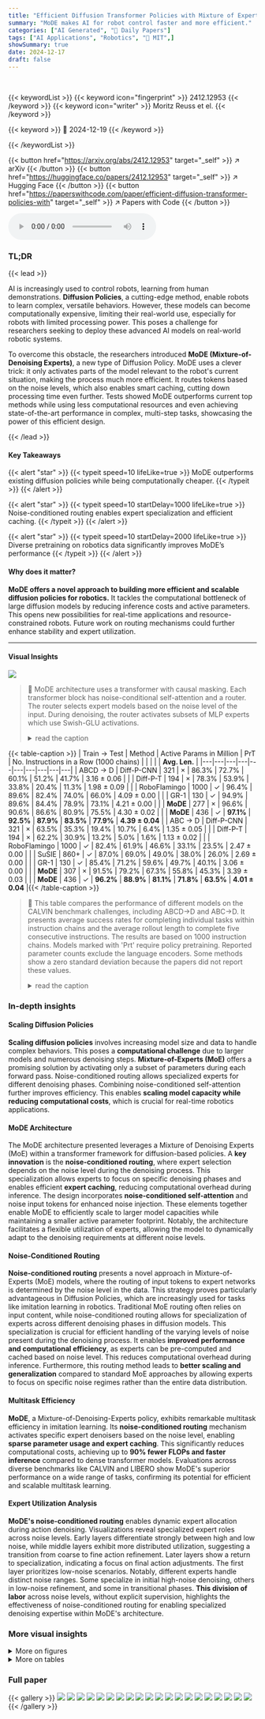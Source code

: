 ```yaml
---
title: "Efficient Diffusion Transformer Policies with Mixture of Expert Denoisers for Multitask Learning"
summary: "MoDE makes AI for robot control faster and more efficient."
categories: ["AI Generated", "🤗 Daily Papers"]
tags: ["AI Applications", "Robotics", "🏢 MIT",]
showSummary: true
date: 2024-12-17
draft: false
---
```


<br>

{{< keywordList >}}
{{< keyword icon="fingerprint" >}} 2412.12953 {{< /keyword >}}
{{< keyword icon="writer" >}} Moritz Reuss et el. {{< /keyword >}}
 
{{< keyword >}} 🤗 2024-12-19 {{< /keyword >}}
 
{{< /keywordList >}}

{{< button href="https://arxiv.org/abs/2412.12953" target="_self" >}}
↗ arXiv
{{< /button >}}
{{< button href="https://huggingface.co/papers/2412.12953" target="_self" >}}
↗ Hugging Face
{{< /button >}}
{{< button href="https://paperswithcode.com/paper/efficient-diffusion-transformer-policies-with" target="_self" >}}
↗ Papers with Code
{{< /button >}}



<audio controls>
    <source src="https://ai-paper-reviewer.com/2412.12953/podcast.wav" type="audio/wav">
    Your browser does not support the audio element.
</audio>


### TL;DR


{{< lead >}}

AI is increasingly used to control robots, learning from human demonstrations. **Diffusion Policies**, a cutting-edge method, enable robots to learn complex, versatile behaviors. However, these models can become computationally expensive, limiting their real-world use, especially for robots with limited processing power. This poses a challenge for researchers seeking to deploy these advanced AI models on real-world robotic systems.

To overcome this obstacle, the researchers introduced **MoDE (Mixture-of-Denoising Experts)**, a new type of Diffusion Policy.  MoDE uses a clever trick: it only activates parts of the model relevant to the robot's current situation, making the process much more efficient.  It routes tokens based on the noise levels, which also enables smart caching, cutting down processing time even further. Tests showed MoDE outperforms current top methods while using less computational resources and even achieving state-of-the-art performance in complex, multi-step tasks, showcasing the power of this efficient design.

{{< /lead >}}


#### Key Takeaways

{{< alert "star" >}}
{{< typeit speed=10 lifeLike=true >}} MoDE outperforms existing diffusion policies while being computationally cheaper. {{< /typeit >}}
{{< /alert >}}

{{< alert "star" >}}
{{< typeit speed=10 startDelay=1000 lifeLike=true >}} Noise-conditioned routing enables expert specialization and efficient caching. {{< /typeit >}}
{{< /alert >}}

{{< alert "star" >}}
{{< typeit speed=10 startDelay=2000 lifeLike=true >}} Diverse pretraining on robotics data significantly improves MoDE’s performance {{< /typeit >}}
{{< /alert >}}

#### Why does it matter?
**MoDE offers a novel approach to building more efficient and scalable diffusion policies for robotics.** It tackles the computational bottleneck of large diffusion models by reducing inference costs and active parameters.  This opens new possibilities for real-time applications and resource-constrained robots. Future work on routing mechanisms could further enhance stability and expert utilization.

------
#### Visual Insights



![](https://arxiv.org/html/2412.12953/x1.png)

> 🔼 MoDE architecture uses a transformer with causal masking. Each transformer block has noise-conditional self-attention and a router.  The router selects expert models based on the noise level of the input. During denoising, the router activates subsets of MLP experts which use Swish-GLU activations.
> <details>
> <summary>read the caption</summary>
> Figure 1: The proposed MoDE architecture (left) uses a transformer with causal masking, where each block includes noise-conditional self-attention and a noise-conditioned router that assigns tokens to expert models based on the noise level. This design enables efficient, scalable action generation. On the right, the router’s activation of subsets of simple MLP experts with Swish-GLU activation during denoising is illustrated.
> </details>





{{< table-caption >}}
| Train → Test | Method | Active Params in Million | PrT | No. Instructions in a Row (1000 chains) |  |  |  |  | **Avg. Len.** |
|---|---|---|---|---|---|---|---|---|---| 
| ABCD → D | Diff-P-CNN | 321 | × | 86.3% | 72.7% | 60.1% | 51.2% | 41.7% | 3.16 ± 0.06 |
| | Diff-P-T | 194 | × | 78.3% | 53.9% | 33.8% | 20.4% | 11.3% | 1.98 ± 0.09 |
| | RoboFlamingo | 1000 | ✓ | 96.4% | 89.6% | 82.4% | 74.0% | 66.0% | 4.09 ± 0.00 |
| | GR-1 | 130 | ✓ | 94.9% | 89.6% | 84.4% | 78.9% | 73.1% | 4.21 ± 0.00 |
| | **MoDE** | 277 | × | 96.6% | 90.6% | 86.6% | 80.9% | 75.5% | 4.30 ± 0.02 |
| | **MoDE** | 436 | ✓ | **97.1%** | **92.5%** | **87.9%** | **83.5%** | **77.9%** | **4.39 ± 0.04** |
| ABC → D | Diff-P-CNN | 321 | × | 63.5% | 35.3% | 19.4% | 10.7% | 6.4% | 1.35 ± 0.05 |
| | Diff-P-T | 194 | × | 62.2% | 30.9% | 13.2% | 5.0% | 1.6% | 1.13 ± 0.02 |
| | RoboFlamingo | 1000 | ✓ | 82.4% | 61.9% | 46.6% | 33.1% | 23.5% | 2.47 ± 0.00 |
| | SuSIE | 860+ | ✓ | 87.0% | 69.0% | 49.0% | 38.0% | 26.0% | 2.69 ± 0.00 |
| | GR-1 | 130 | ✓ | 85.4% | 71.2% | 59.6% | 49.7% | 40.1% | 3.06 ± 0.00 |
| | **MoDE** | 307 | × | 91.5% | 79.2% | 67.3% | 55.8% | 45.3% | 3.39 ± 0.03 |
| | **MoDE** | 436 | ✓ | **96.2%** | **88.9%** | **81.1%** | **71.8%** | **63.5%** | **4.01 ± 0.04** |{{< /table-caption >}}

> 🔼 This table compares the performance of different models on the CALVIN benchmark challenges, including ABCD→D and ABC→D. It presents average success rates for completing individual tasks within instruction chains and the average rollout length to complete five consecutive instructions. The results are based on 1000 instruction chains. Models marked with 'Prt' require policy pretraining. Reported parameter counts exclude the language encoders.  Some methods show a zero standard deviation because the papers did not report these values.
> <details>
> <summary>read the caption</summary>
> Table 1:  Performance comparison on the two CALVIN challenges. The table reports average success rates for individual tasks within instruction chains and the average rollout length (Avg. Len.) to complete 5 consecutive instructions, based on 1000 chains. Zero standard deviation indicates methods without reported average performance. 'Prt' denotes models requiring policy pretraining. Parameter counts exclude language encoders.
> </details>





### In-depth insights


#### Scaling Diffusion Policies
**Scaling diffusion policies** involves increasing model size and data to handle complex behaviors.  This poses a **computational challenge** due to larger models and numerous denoising steps.  **Mixture-of-Experts (MoE)** offers a promising solution by activating only a subset of parameters during each forward pass.  Noise-conditioned routing allows specialized experts for different denoising phases. Combining noise-conditioned self-attention further improves efficiency.  This enables **scaling model capacity while reducing computational costs**, which is crucial for real-time robotics applications.

#### MoDE Architecture
The MoDE architecture presented leverages a Mixture of Denoising Experts (MoE) within a transformer framework for diffusion-based policies.  A **key innovation** is the **noise-conditioned routing**, where expert selection depends on the noise level during the denoising process. This specialization allows experts to focus on specific denoising phases and enables efficient **expert caching**, reducing computational overhead during inference. The design incorporates **noise-conditioned self-attention**  and noise input tokens for enhanced noise injection. These elements together enable MoDE to efficiently scale to larger model capacities while maintaining a smaller active parameter footprint. Notably, the architecture facilitates a flexible utilization of experts, allowing the model to dynamically adapt to the denoising requirements at different noise levels.

#### Noise-Conditioned Routing
**Noise-conditioned routing** presents a novel approach in Mixture-of-Experts (MoE) models, where the routing of input tokens to expert networks is determined by the noise level in the data. This strategy proves particularly advantageous in Diffusion Policies, which are increasingly used for tasks like imitation learning in robotics.  Traditional MoE routing often relies on input content, while noise-conditioned routing allows for specialization of experts across different denoising phases in diffusion models. This specialization is crucial for efficient handling of the varying levels of noise present during the denoising process. It enables **improved performance and computational efficiency**, as experts can be pre-computed and cached based on noise level. This reduces computational overhead during inference. Furthermore, this routing method leads to **better scaling and generalization** compared to standard MoE approaches by allowing experts to focus on specific noise regimes rather than the entire data distribution.

#### Multitask Efficiency
**MoDE**, a Mixture-of-Denoising-Experts policy, exhibits remarkable multitask efficiency in imitation learning.  Its **noise-conditioned routing** mechanism activates specific expert denoisers based on the noise level, enabling **sparse parameter usage and expert caching**. This significantly reduces computational costs, achieving up to **90% fewer FLOPs and faster inference** compared to dense transformer models.  Evaluations across diverse benchmarks like CALVIN and LIBERO show MoDE's superior performance on a wide range of tasks, confirming its potential for efficient and scalable multitask learning.

#### Expert Utilization Analysis
**MoDE's noise-conditioned routing** enables dynamic expert allocation during action denoising.  Visualizations reveal specialized expert roles across noise levels.  Early layers differentiate strongly between high and low noise, while middle layers exhibit more distributed utilization, suggesting a transition from coarse to fine action refinement.  Later layers show a return to specialization, indicating a focus on final action adjustments.  The first layer prioritizes low-noise scenarios. Notably, different experts handle distinct noise ranges.  Some specialize in initial high-noise denoising, others in low-noise refinement, and some in transitional phases.  **This division of labor** across noise levels, without explicit supervision, highlights the effectiveness of noise-conditioned routing for enabling specialized denoising expertise within MoDE's architecture.


### More visual insights

<details>
<summary>More on figures
</summary>


![](https://arxiv.org/html/2412.12953/x2.png)

> 🔼 MoDE's router pre-computes expert utilization at each noise level before inference. This allows fusing selected expert MLPs into a single, composite MLP, enhancing efficiency by eliminating per-step expert invocation and streamlining memory access.  The figure illustrates how the router activates different experts based on the noise level during the denoising process. At high noise levels, different experts are used than at lower noise levels. Caching eliminates the need for the router after training. This process significantly reduces the FLOPs overhead by over 80% and speeds up inference by a factor of two compared to standard Mixture of Experts.
> <details>
> <summary>read the caption</summary>
> Figure 2: After training MoDE, the router is noise-conditioned, allowing pre-computation of the experts used at each noise level before inference. This enables removing the router and retaining only the selected experts, significantly improving network efficiency.
> </details>



![](https://arxiv.org/html/2412.12953/x3.png)

> 🔼 The figure shows example tasks within the LIBERO-90 benchmark.  LIBERO-90 consists of 90 diverse, short-horizon tasks in different simulated environments.  The environments include a variety of objects and interactive elements such as drawers, doors, cabinets, switches, buttons, and more. The tasks range in complexity from simple pick-and-place tasks to more complex manipulation sequences. In this particular visualization, tasks include opening drawers, stacking objects, picking, placing, pushing, and interacting with buttons and switches.
> <details>
> <summary>read the caption</summary>
> (a) LIBERO-90 Tasks
> </details>



![](https://arxiv.org/html/2412.12953/x4.png)

> 🔼 The figure presents a bar chart comparing the performance of different models on two LIBERO benchmark challenges: LIBERO-10 and LIBERO-90. The models compared are DP-T, DP-CNN, QueST, MoDE (Mixture-of-Denoising Experts) and Prt-MODE (pretrained MoDE).  The y-axis represents the average success rate. The chart demonstrates that pretrained MoDE achieves near-perfect performance on LIBERO-10 and outperforms other models on LIBERO-90. It also suggests that pretraining leads to significant improvements in both settings.
> <details>
> <summary>read the caption</summary>
> (b) Results for LIBERO-10 and LIBERO-90
> </details>



![](https://arxiv.org/html/2412.12953/x5.png)

> 🔼 Figure 3 visualizes the LIBERO environment and presents results comparing MoDE to baseline models (DP-T, DP-CNN, and QueST) on the LIBERO-10 and LIBERO-90 benchmark tasks.   Part (a) showcases representative environments and tasks from the LIBERO-90 suite, which includes 90 diverse short-horizon manipulation tasks.  These tasks span a range of complexities and manipulation skills within simulated robotic environments.  Part (b) displays the average success rate achieved by each model on both LIBERO-10 (10 long-horizon tasks) and LIBERO-90. The results, based on 20 rollouts per task averaged over 3 seeds, highlight MoDE's superior performance compared to the baseline models across these benchmarks. Notably, the pretrained MoDE (Prt-MODE) demonstrates even higher performance.
> <details>
> <summary>read the caption</summary>
> Figure 3: Visualization and Results for LIBERO environment. (a) Few example environments and tasks of the LIBERO-90 task suite. (b) Average results for both LIBERO challenges averaged over 3333 seeds with 20202020 rollouts for each task.
> </details>



![](https://arxiv.org/html/2412.12953/x6.png)

> 🔼 The CALVIN benchmark features four distinct simulated robot environments (A, B, C, and D). Each environment contains a different arrangement of objects, including drawers, slides, and colored blocks, which are used for diverse manipulation tasks. The robot's objective is to interact with these objects based on language instructions. An example of an instruction could be 'push the blue block into the drawer.' The variations in object placement and color across the four environments encourage generalization during policy learning.
> <details>
> <summary>read the caption</summary>
> (a) Environments
> </details>



![](https://arxiv.org/html/2412.12953/x8.png)

> 🔼 A series of images illustrating a CALVIN environment rollout.  The robot is shown performing a sequence of five tasks: 1) pushing a red block to the left, 2) pulling a cabinet handle to open a drawer, 3) lifting a pink block from a sliding compartment within the cabinet, 4) storing a grasped block (likely the pink one) in the drawer, and 5) grasping and lifting a red block. The goal for the next task is given to the robot only after the successful completion of the previous task. The captions on each frame describe the task being performed.
> <details>
> <summary>read the caption</summary>
> (b) Example CALVIN-Rollout
> </details>



![](https://arxiv.org/html/2412.12953/x9.png)

> 🔼 The CALVIN environment, a simulated robot manipulation setup, is depicted in this figure.  Part (a) showcases the four distinct environment configurations (A, B, C, and D) available in CALVIN. These variations feature different arrangements of interactive elements like slides and drawers, as well as varying textures on surfaces.  Part (b) illustrates a sample rollout of a policy interacting with the CALVIN environment. It highlights the sequential nature of task execution, where the robot receives a new instruction only after successfully completing the previous one. The example rollout consists of five consecutive tasks, demonstrating the policy's ability to chain skills together. 
> <details>
> <summary>read the caption</summary>
> Figure 4: Overview of the CALVIN environment. (a) CALVIN contains four different settings (A,B,C,D) with different configurations of slides, drawers and textures. (b) Example rollout consisting of 5555 tasks in sequence. The next goal is only given to the policy, if it manages to complete the prior.
> </details>



![](https://arxiv.org/html/2412.12953/x10.png)

> 🔼 This figure compares the computational efficiency of MoDE against a dense transformer baseline with a similar number of parameters. The left plot shows that MoDE with caching significantly improves inference speed, especially at larger batch sizes. At batch size 1, MoDE is only slightly faster (12ms vs 15ms). However, at batch size 512, MoDE achieves nearly 40% faster inference (64ms vs 104ms). The right plot demonstrates the substantial reduction in FLOPs achieved by MoDE, particularly with router caching enabled. At batch size 1, the difference is marginal. However, at batch size 512, MoDE requires 16x fewer FLOPs (361 vs 5,772 GFLOPs) due to its sparse architecture and caching mechanism. These results highlight the superior computational efficiency of MoDE in terms of both inference speed and FLOP count.
> <details>
> <summary>read the caption</summary>
> Figure 5: Computational efficiency comparison between MoDE and a Dense-Transformer model with the same number of parameters. Left: Average inference speed over 100 forward passes for various batch sizes. Right: FLOP count for MoDE with router cache and without compared against a dense baseline. MoDE demonstrates superior efficiency with lower FLOP count and faster inference thanks to its router caching and sparse expert design.
> </details>



![](https://arxiv.org/html/2412.12953/x11.png)

> 🔼 This figure visualizes how a Mixture-of-Denoising-Experts (MoDE) model distributes its workload across different expert modules during the denoising process of generating actions. Each small heatmap represents a layer in the MoDE architecture, and the horizontal axis represents the different expert modules within that layer. The vertical axis shows the denoising steps, progressing from high noise levels at the top to low noise levels at the bottom. The color intensity within each cell indicates the proportion of tokens (parts of the input data) that the corresponding expert processes at a given denoising step. Darker yellow colors signify higher utilization of an expert, while darker purple colors indicate lower usage. The figure shows how different experts specialize in different phases of the denoising process, with some experts handling high-noise inputs and others focusing on refining low-noise outputs. This specialized distribution of work allows MoDE to efficiently generate complex and nuanced actions by leveraging the strengths of different expert modules.
> <details>
> <summary>read the caption</summary>
> Figure 6: Visualized Expert Utilization. The average usage of all experts in MoDE across all layers is shown. Purple color corresponds to low usage and yellow color to high one, and each image is separately normalized. The average activation shows that MoDE learns to utilize different experts for different noise levels.
> </details>



![](https://arxiv.org/html/2412.12953/x12.png)

> 🔼 Figure 7 presents sample environments from the SIMPLER benchmark (Li et al., 2024b), which evaluates generalist robot policies on manipulation tasks. The scenes include examples from the Bridge and Google Fractal datasets, highlighting the diversity of the benchmark's tasks.  These involve tasks like picking up objects, opening drawers, and manipulating tools. The SIMPLER benchmark uses real-world scenes rendered into a simulation for robust evaluation of policy generalization capabilities.
> <details>
> <summary>read the caption</summary>
> Figure 7: Example Scenes of the SIMPLER Li et al. (2024b) benchmark used to test generalist policies on various tasks from the Bridge and Google Fractal dataset.
> </details>



![](https://arxiv.org/html/2412.12953/x13.png)

> 🔼 Figure 8, located in the 'Evaluation' section (specifically subsection 4.5.4: 'How does the model scale with more experts?'), presents the performance of MoDE and its dense variants (Dense-small and Dense-large) on two CALVIN benchmark challenges: ABC and ABCD. The x-axis represents the number of experts used in the MoDE architecture, ranging from 2 to 8. The y-axis represents the performance, measured as the average rollout length achieved by the policy.  Higher average rollout lengths indicate better performance, as the robot successfully completes more tasks within a given instruction sequence. Two variants of dense MoDE baselines are included for comparison. Dense-small has the same latent dimensionality as MoDE, while Dense-large is scaled to match MoDE's overall parameter count (2048 dimensions). The graph demonstrates how increasing the number of experts in MoDE initially improves performance, peaking at 4 experts for both ABC and ABCD. However, further increasing the number of experts leads to a decrease in performance, potentially due to overfitting or increased routing complexity.  The consistent underperformance of the Dense-small variant across both tasks highlights the parameter efficiency of the MoE architecture in MoDE.
> <details>
> <summary>read the caption</summary>
> Figure 8: Scaling performance of MoDE and Dense-MoDE on CALVIN ABC and ABCD environments, showing average performance for 2222 to 8888 experts using best-performing variants for each environment.
> </details>



![](https://arxiv.org/html/2412.12953/x14.png)

> 🔼 The figure shows some example environments and tasks from the LIBERO-90 task suite.  LIBERO-90 involves short-horizon tasks across a diverse range of environments. The environments include household objects like drawers, cabinets, and various small objects. The tasks typically involve manipulating these objects to achieve specified goals, such as opening drawers, grasping objects, or placing them in designated locations. The images provide a visual representation of the complexity and variety of tasks included in the LIBERO-90 benchmark.
> <details>
> <summary>read the caption</summary>
> (a)
> </details>



![](https://arxiv.org/html/2412.12953/x15.png)

> 🔼 This bar chart shows the results of evaluating the Mixture-of-Denoising-Experts (MoDE) model on the LIBERO benchmark and comparing it against other Diffusion Policies and a state-of-the-art transformer model QueST. It shows that MoDE outperforms other approaches across the board, with substantial improvements on both the LIBERO-10 and LIBERO-90 challenges. Pretrained MoDE generally achieves better performance than its non-pretrained counterpart.
> <details>
> <summary>read the caption</summary>
> (b)
> </details>



![](https://arxiv.org/html/2412.12953/x16.png)

> 🔼 This image visualizes how tokens are distributed to different experts in a 12-layer Mixture of Experts (MoE) model during the denoising process. Each subplot corresponds to a distinct layer, with experts (E0 to E3) represented on the horizontal axis and the log-scaled token count on the vertical axis. The color intensity depicts the proportion of tokens routed to each expert: darker colors signify higher usage. This visualization highlights how MoDE learns specialized denoising behaviors across its experts, varying with noise levels. Notably, different layers exhibit distinct patterns of expert utilization, suggesting layer-specific roles in the denoising process.  The analysis further reveals transitions in expert usage at certain noise levels, indicating shifts in the model's focus during action generation.
> <details>
> <summary>read the caption</summary>
> (c)
> </details>



![](https://arxiv.org/html/2412.12953/x17.png)

> 🔼 This image shows the average token routing probabilities assigned by the router to different experts based on the input noise level. The experts are represented on the x-axis (E0 to E3), and the y-axis shows the logarithm of the noise levels (σ). Brighter colors indicate higher routing probabilities, showing which experts are activated more for each noise level during the denoising process. The illustration reveals that the routing probabilities vary significantly with the noise level, highlighting the noise-dependent nature of MoDE's expert utilization.  This visualization reveals the distinct specialization of each expert based on the noise level.
> <details>
> <summary>read the caption</summary>
> (d)
> </details>



![](https://arxiv.org/html/2412.12953/x18.png)

> 🔼 This figure visualizes the impact of different load-balancing weights (YLB) on expert utilization in a Mixture-of-Denoising-Experts (MoDE) model during the denoising process.  Each subfigure corresponds to a different YLB value (0.1, 0.01, 0.001, and 0.0001). Within each subfigure, a heatmap represents the average usage of each of the four experts (E0 to E3) across the model's layers (0 to 7) for different noise levels in the denoising process (σ1 to σ10, representing decreasing noise levels).  The color intensity within each cell of the heatmap indicates the proportion of tokens routed to a specific expert at a particular layer and noise level.  Darker colors represent higher utilization of an expert. The figure aims to demonstrate how varying the load balancing loss affects how the model distributes tokens to different experts during the denoising process.
> <details>
> <summary>read the caption</summary>
> Figure 9: Average Expert Utilization for different Load Balancing Weights across all denoising levels.
> </details>



![](https://arxiv.org/html/2412.12953/x19.png)

> 🔼 The figure shows example environments and tasks from the LIBERO-90 task suite.  These tasks are diverse and involve short horizons, meaning the robot needs to complete them in relatively few steps.  The figure also demonstrates the range of environments in the benchmark, including different objects, layouts, and backgrounds.  The environments are interactive, so the robot can move, push, and manipulate various objects within each setting. Examples of the 90 diverse short-horizon tasks include 'pick up the red cube', 'move the blue block', and 'close the drawer'. The tasks are labeled with language instructions that are given to the model.
> <details>
> <summary>read the caption</summary>
> (a)
> </details>



![](https://arxiv.org/html/2412.12953/x20.png)

> 🔼 This bar chart presents the success rate of different models such as DP-T, DP-CNN, QueST, MODEPrt, MODE on two LIBERO challenges namely LIBERO-10 and LIBERO-90.  LIBERO-10 challenge comprises of 10 tasks, whereas LIBERO-90 tests policies on 90 short horizon tasks. As shown, MODE achieves higher success rate compared to other models across both benchmarks.
> <details>
> <summary>read the caption</summary>
> (b)
> </details>



![](https://arxiv.org/html/2412.12953/x21.png)

> 🔼 This image visualizes the expert utilization across 12 layers in a Mixture of Experts (MoE) Diffusion Policy. Each subplot corresponds to a layer, with experts E0-E3 on the horizontal axis and the log-scaled token count on the vertical axis. The color gradient represents the proportion of tokens routed to each expert; darker colors indicate higher usage. The figure reveals that the experts specialize in handling different noise levels. High-noise regimes (σ1-σ7) and low-noise regimes (σ8-σ10) are handled by different experts, with some experts focusing on initial denoising and others on final refinement. The first layer (L0) exhibits a strong preference for the final denoising steps at low noise levels. Certain layers, especially L4 and L5, clearly demarcate high-noise and low-noise handling experts, showcasing the transition point at around σ8. Smooth transitions in expert activations across noise levels are seen, like in L7, demonstrating smooth hand-offs between experts in denoising phases. Overall, the figure elucidates the noise-level specialization and coordinated behavior among experts within the MoE architecture during the denoising process.
> <details>
> <summary>read the caption</summary>
> (c)
> </details>



</details>




<details>
<summary>More on tables
</summary>


{{< table-caption >}}
|                       | Avg. Success. |
| :-------------------- | :----------- |
| **MoDE**             | **0.92**     |
| - Input Noise Token   | 0.90         |
| - Noise-cond Attention | 0.85         |
| FiLM Noise Conditioning | 0.81         |
| **TopK=1**           | **0.91**     |
| Shared Expert        | 0.90         |
| $
gamma=0.1$          | 0.90         |
| $
gamma=0.001$       | 0.86         |
| 256 Embed Dim       | 0.86         |
| 512 Embed Dim       | 0.87         |{{< /table-caption >}}
> 🔼 This table presents the ablation study results of the MoDE policy on the LIBERO-10 benchmark.  It investigates the impact of different design choices on MoDE's performance by evaluating variations in noise injection methods, Mixture-of-Expert (MoE) strategies, and latent dimension. Reported metrics (average success rate) are averaged over 3 seeds, each with 20 rollouts per task.
> <details>
> <summary>read the caption</summary>
> Table 2: Ablation Studies for MoDE on LIBERO-10. All results are averaged over 3333 seeds with 20202020 rollouts each.
> </details>

{{< table-caption >}}
| Hyperparameter | CALVIN ABCD | CALVIN ABC | LIBERO-10 | LIBERO-90 | Pret-MoDE |
|---|---|---|---|---|---|---|---|---| 
| Number of Transformer Layers | 8 | 8 | 8 | 8 | 12 |
| Number Experts | 4 | 4 | 4 | 4 | 4 |
| Attention Heads | 8 | 8 | 8 | 8 | 8 |
| Action Chunk Size | 10 | 10 | 10 | 10 | 10 |
| History Length | 1 | 1 | 1 | 1 | 1 |
| Embedding Dimension | 1024 | 1024 | 1024 | 1024 | 1024 |
| Image Encoder | FiLM-ResNet18 | FiLM-ResNet50 | FiLM-ResNet18 | FiLM-ResNet18 | FiLM-ResNet50 |
| Goal Lang Encoder | CLIP ViT-B/32 | CLIP ViT-B/32 | CLIP ViT-B/32 | CLIP ViT-B/32 | CLIP ViT-B/32 |
| Attention Dropout | 0.3 | 0.3 | 0.3 | 0.3 | 0.3 |
| Residual Dropout | 0.1 | 0.1 | 0.1 | 0.1 | 0.1 |
| MLP Dropout | 0.1 | 0.1 | 0.1 | 0.1 | 0.1 |
| Optimizer | AdamW | AdamW | AdamW | AdamW | AdamW |
| Betas | [0.9, 0.95] | [0.9, 0.95] | [0.9, 0.95] | [0.9, 0.95] | [0.9, 0.95] |
| Learning Rate | 1e-4 | 1e-4 | 1e-4 | 1e-4 | 1e-4 |
| Transformer Weight Decay | 0.05 | 0.05 | 0.05 | 0.05 | 0.1 |
| Other weight decay | 0.05 | 0.05 | 0.05 | 0.05 | 0.1 |
| Batch Size | 512 | 512 | 512 | 512 | 512 |
| Train Steps in Thousands | 30 | 25 | 15 | 30 | 300 |
| \(\sigma_{\text{max}}\) | 80 | 80 | 80 | 80 | 80 |
| \(\sigma_{\text{min}}\) | 0.001 | 0.001 | 0.001 | 0.001 | 0.001 |
| \(\sigma_{t}\) | 0.5 | 0.5 | 0.5 | 0.5 | 0.5 |
| EMA | True | True | True | True | True |
| Time steps | Exponential | Exponential | Exponential | Exponential | Exponential |
| Sampler | DDIM | DDIM | DDIM | DDIM | DDIM |
| Parameter Count (Millions) | 460 | 460 | 460 | 460 | 685 |{{< /table-caption >}}
> 🔼 This table provides a comprehensive overview of the hyperparameters used for the Mixture-of-Denoising-Experts (MoDE) policy in the described experiments. It details the specific settings for various components of the MoDE architecture, including the number of transformer layers, the number of experts used in the mixture-of-experts setup, the dimensions of embedding vectors, and the choice of image and goal encoders. Optimization parameters like the learning rate, weight decay, and choice of optimizer (AdamW) are also specified. The table covers configurations used for the CALVIN benchmarks (ABCD and ABC), the LIBERO benchmarks (LIBERO-10 and LIBERO-90), and a pretrained version of MoDE.  Additionally, details about data augmentation, batch size, training steps, sampler and parameter count are included to ensure reproducibility and facilitate comparison with other methods.
> <details>
> <summary>read the caption</summary>
> Table 3: Summary of all the Hyperparameters for the MoDE policy used in our experiments.
> </details>

{{< table-caption >}}
| Dataset | Weight |
|---|---| 
| BC-Z | 0.258768 |
| LIBERO-10 | 0.043649 |
| BRIDGE | 0.188043 |
| CMU Play-Fusion | 0.101486 |
| Google Fractal | 0.162878 |
| DOBB-E | 0.245176 |
| **Total** | 1.000000 |{{< /table-caption >}}
> 🔼 This table details how the Mixture-of-Denoising-Experts (MoDE) policy is pretrained on a diverse dataset of robot demonstrations from six different sources (BC-Z, LIBERO-10, BRIDGE, CMU Play-Fusion, Google Fractal, and DOBB-E). Each source has an associated sampling weight, reflecting its proportional contribution to the training mix.  This pretraining dataset totals 196k trajectories and aims to improve the model's generalization capabilities, especially in zero-shot settings.
> <details>
> <summary>read the caption</summary>
> Table 4: Dataset sampling weights used for training MoDE on a small subset of trajectories. The total dataset consists of 196k trajectories.
> </details>

{{< table-caption >}}
| Benchmark | MoDE | DP-T | DP-CNN | Avg. Baseline | Improvement |
|---|---|---|---|---|---| 
| CALVIN ABC→D (norm.) | **0.678** | 0.226 | 0.270 | 0.248 | +151.1% |
| CALVIN ABCD→D (norm.) | **0.860** | 0.396 | 0.632 | 0.514 | +36.1% |
| LIBERO-90 | **0.910** | 0.690 | 0.780 | 0.735 | +16.7% |
| LIBERO-10 | **0.920** | 0.510 | 0.730 | 0.620 | +26.0% |
| Average Improvement Over Second-Best: | **57.5%** | | | | |{{< /table-caption >}}
> 🔼 This table presents a detailed analysis of the performance improvement achieved by MoDE compared to other Diffusion Policy variants across four different benchmarks: CALVIN ABC→D, CALVIN ABCD→D, LIBERO-90, and LIBERO-10. The CALVIN scores are normalized to be on the same scale as LIBERO.  The improvement is calculated as the percentage difference between MoDE's performance and the average performance of the baseline models (Diffusion Transformer and Diffusion CNN).  The final average represents the overall improvement achieved by MoDE over the second-best performing variant across all four benchmarks.
> <details>
> <summary>read the caption</summary>
> Table 5: Detailed Performance Improvement Analysis. CALVIN scores are normalized by dividing by 5 to align with LIBERO scale. Improvement calculated as: (MoDE - Avg. Baseline) / Avg. Baseline × 100. Final average is the mean of improvements across all four benchmarks compared to the second best Diffusion Policy variant on each one.
> </details>

{{< table-caption >}}
| | OpenVLA | | Octo Base | | MoDe (ours) | |
|---|---|---|---|---|---|---| 
| **Metric** | **Score** | **Rank** | **Score** | **Rank** | **Score** | **Rank** |
| Drawer Open | **16%** | **1** | 0% | 3 | 4.23% | 2 |
| Drawer Close | 20% | 2 | 2% | 3 | **34.92%** | **1** |
| Pick Can Horizontal | **71%** | **1** | 0% | 3 | 33.78% | 2 |
| Pick Can Vertical | 27% | 2 | 0% | 3 | **29.78%** | **1** |
| Pick Can Standing | **65%** | **1** | 0% | 3 | 36.44% | 2 |
| Move Near | **48%** | **1** | 3% | 3 | 30% | 2 |
| Drawer Open | 19% | 2 | 1% | 3 | **21.30%** | **1** |
| Drawer Close | 52% | 2 | 44% | 3 | **76.85%** | **1** |
| Pick Can Horizontal | **27%** | **1** | 21% | 3 | 22% | 2 |
| Pick Can Vertical | 3% | 3 | 21% | 2 | **40%** | **1** |
| Pick Can Standing | 19% | 2 | 9% | 3 | **35%** | **1** |
| Move Near | **46%** | **1** | 4% | 3 | 45.42% | 2 |
| Partial Put Spoon on Tablecloth | 4% | 3 | **35%** | **1** | 29.17% | 2 |
| Put Spoon on Tablecloth | 0% | 3 | 12% | **1** | **12.5%** | **1** |
| Partial Put Carrot on Plate | 33% | 2 | **53%** | **1** | 29.17% | 3 |
| Put Carrot on Plate | 0% | 3 | 8% | **1** | **8.33%** | 1 |
| Partial Stack Green Block on Yellow Block | 12% | 2 | **32%** | **1** | 8.33% | 3 |
| Stack Green Block on Yellow Block | 0% | 2 | 0% | 2 | 0% | 2 |
| Partial Put Eggplant in Basket | 8% | 3 | **67%** | **1** | 37.5% | 2 |
| Put Eggplant in Basket | 4% | 3 | **43%** | **1** | 8.33% | 2 |
| **Average** | 23.70% | 1.95 | 17.75% | 2.1 | **26.30%** | **1.65** |{{< /table-caption >}}
> 🔼 This table presents a thorough evaluation of MoDE, a novel diffusion policy, compared to two leading generalist policies, OpenVLA and Octo, on the SIMPLER benchmark.  SIMPLER offers real-to-sim tasks spanning diverse manipulation skills. The table details performance across specific tasks within the benchmark (e.g., drawer manipulation, object picking) showing score and rank for each model on each task. This comparison highlights MoDE's overall superior performance with limited compute, particularly on complex manipulation actions.
> <details>
> <summary>read the caption</summary>
> Table 6: Detailed comparison of MoDE against two sota Generalist Policies OpenVLA Kim et al. (2024) and Octo Octo Model Team et al. (2023) tested on all SIMPLER tasks with 2952 evals.
> </details>

{{< table-caption >}}
| Model | Block Push | Relay Kitchen | CAL ABC | CAL ABCD | L-10 | Average |
|---|---|---|---|---|---|---| 
| Dense T | 0.96±0.02 | 3.73±0.12 | **2.83±0.19** | 4.13±0.11 | 0.91±0.02 | 0.839±0.144 |
| Token-Router | 0.97±0.01 | **3.85±0.03** | 2.67±0.04 | 4.29±0.08 | 0.90±0.01 | 0.845±0.161 |
| σ_t-Router | *0.97±0.01* | 3.79±0.04 | *2.79±0.16* | **4.30±0.02** | **0.92±0.02** | **0.851±0.151** |{{< /table-caption >}}
> 🔼 This table compares the performance of different token routing strategies for the Mixture-of-Denoising-Experts (MoDE) policy across five benchmarks: Block Push, Relay Kitchen, CALVIN ABC, CALVIN ABCD, LIBERO-10.  Two routing strategies are evaluated: one based on token embeddings (Token-Router) and another based on noise level (στ-Router), along with a dense transformer baseline. The table presents average scores and standard deviations for each strategy across each benchmark, highlighting the best and second-best performing strategy with bold and cursive text respectively. CAL is used as an abbreviation for CALVIN.  The average performance is calculated by normalizing all scores and averaging them across all environments to determine the most effective routing strategy for MoDE across various tasks.
> <details>
> <summary>read the caption</summary>
> Table 7: Overview of the performance of all different token routing strategies used for MoDE across 5555 benchmarks. We mark the best result for each environment in bold and the second best in cursive. We use CAL to represent CALVIN. To average the results, we normalize all scores and compute the average over all environments.
> </details>

{{< table-caption >}}
| Method | Active Params (M) | Total Params (M) | GFLOPS | PrT | Avg. Length | SF-Ratio | Inf. Time [ms] |
|---|---|---|---|---|---|---|---|
| Diff-P-CNN | 321 | 321 | 1.28 | × | 1.35 | 1.05 | **11.7** |
| Diff-P-T | 194 | 194 | 2.16 | × | 1.13 | 0.53 | 16.2 |
| RoboFlamingo | 1000 | 1000 | 690 | ✓ | 2.47 | 0.004 | 65 |
| SuSIE | 860+ | 860+ | 60 | ✓ | 2.69 | 0.045 | 199 |
| GR-1 | **130** | **130** | 27.5 | ✓ | 3.06 | 0.11 | 12.6 |
| **MoDE (ours)** | 436 | 740 | 1.53 | ✓ | **4.01** | **2.6** | 12.2 |{{< /table-caption >}}
> 🔼 This table presents a comparison of various methods used in the CALVIN benchmark, including Diffusion Policy (CNN and Transformer variants), Robo Flamingo, SuSIE, GR-1, and the proposed MoDE method. It compares the total number of parameters, the number of active parameters, the average GFLOPS (billions of floating-point operations per second) required for inference, whether or not the method uses pretraining, the average rollout length achieved, a performance-to-computational-cost ratio, and the average inference time per action.  This comparison helps demonstrate the efficiency and performance advantages of MoDE over existing state-of-the-art methods.
> <details>
> <summary>read the caption</summary>
> Table 8: Comparison of total and active number of parameters of methods used in the CALVIN benchmark. Additional overview of average FLOPS required by the different methods together with their average performance on the ABC benchmark. SF-Ratio compares average rollout length with GFLOPS.
> </details>

{{< table-caption >}}
| | Block Push | Relay Kitchen |
|---|---|---| 
| C-BeT | 0.87±(0.07) | 3.09±(0.12) |
| VQ-BeT | 0.87±(0.02) | 3.78±(0.04) |
| BESO | 0.96±(0.02) | 3.73±(0.05) |
| **MoDE** | **0.97±(0.01)** | **3.79±(0.02)** |{{< /table-caption >}}
> 🔼 This table compares the performance of several state-of-the-art goal-conditioned policies, including Mixture-of-Denoising-Experts (MoDE), on two simulated robotics environments: Relay Kitchen and Block Push.  The policies are evaluated based on their ability to achieve specified goals, like manipulating objects in a virtual kitchen or pushing blocks to target locations. The results show that MoDE outperforms other approaches, including a dense transformer model and methods using discrete latent action representations.
> <details>
> <summary>read the caption</summary>
> Table 9: Comparison of the performance of different policies on the state-based goal-conditioned relay-kitchen and block-push environment averaged over 4444 seeds. MoDE outperforms the dense transformer variant BESO and other policy representations on all baselines.
> </details>

</details>




### Full paper

{{< gallery >}}
<img src="https://ai-paper-reviewer.com/2412.12953/1.png" class="grid-w50 md:grid-w33 xl:grid-w25" />
<img src="https://ai-paper-reviewer.com/2412.12953/2.png" class="grid-w50 md:grid-w33 xl:grid-w25" />
<img src="https://ai-paper-reviewer.com/2412.12953/3.png" class="grid-w50 md:grid-w33 xl:grid-w25" />
<img src="https://ai-paper-reviewer.com/2412.12953/4.png" class="grid-w50 md:grid-w33 xl:grid-w25" />
<img src="https://ai-paper-reviewer.com/2412.12953/5.png" class="grid-w50 md:grid-w33 xl:grid-w25" />
<img src="https://ai-paper-reviewer.com/2412.12953/6.png" class="grid-w50 md:grid-w33 xl:grid-w25" />
<img src="https://ai-paper-reviewer.com/2412.12953/7.png" class="grid-w50 md:grid-w33 xl:grid-w25" />
<img src="https://ai-paper-reviewer.com/2412.12953/8.png" class="grid-w50 md:grid-w33 xl:grid-w25" />
<img src="https://ai-paper-reviewer.com/2412.12953/9.png" class="grid-w50 md:grid-w33 xl:grid-w25" />
<img src="https://ai-paper-reviewer.com/2412.12953/10.png" class="grid-w50 md:grid-w33 xl:grid-w25" />
<img src="https://ai-paper-reviewer.com/2412.12953/11.png" class="grid-w50 md:grid-w33 xl:grid-w25" />
<img src="https://ai-paper-reviewer.com/2412.12953/12.png" class="grid-w50 md:grid-w33 xl:grid-w25" />
<img src="https://ai-paper-reviewer.com/2412.12953/13.png" class="grid-w50 md:grid-w33 xl:grid-w25" />
<img src="https://ai-paper-reviewer.com/2412.12953/14.png" class="grid-w50 md:grid-w33 xl:grid-w25" />
<img src="https://ai-paper-reviewer.com/2412.12953/15.png" class="grid-w50 md:grid-w33 xl:grid-w25" />
<img src="https://ai-paper-reviewer.com/2412.12953/16.png" class="grid-w50 md:grid-w33 xl:grid-w25" />
<img src="https://ai-paper-reviewer.com/2412.12953/17.png" class="grid-w50 md:grid-w33 xl:grid-w25" />
<img src="https://ai-paper-reviewer.com/2412.12953/18.png" class="grid-w50 md:grid-w33 xl:grid-w25" />
<img src="https://ai-paper-reviewer.com/2412.12953/19.png" class="grid-w50 md:grid-w33 xl:grid-w25" />
<img src="https://ai-paper-reviewer.com/2412.12953/20.png" class="grid-w50 md:grid-w33 xl:grid-w25" />
{{< /gallery >}}
